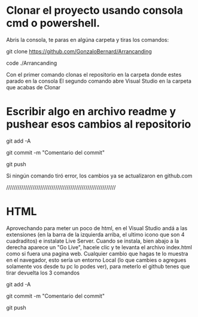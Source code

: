 # Clonar el proyecto usando consola cmd o powershell. 
Abris la consola, te paras en algúna carpeta y tiras los comandos:

git clone https://github.com/GonzaloBernard/Arrancanding

code ./Arrancanding

Con el primer comando clonas el repositorio en la carpeta donde estes parado en la consola
El segundo comando abre Visual Studio en la carpeta que acabas de Clonar

# Escribir algo en archivo readme y pushear esos cambios al repositorio 

git add -A

git commit -m "Comentario del commit"

git push

Si ningún comando tiró error, los cambios ya se actualizaron en github.com

//////////////////////////////////////////////////////////

# HTML

Aprovechando para meter un poco de html, en el Visual Studio andá a las extensiones (en la barra de la izquierda arriba, el ultimo icono que son 4 cuadraditos) e instalate Live Server.
Cuando se instala, bien abajo a la derecha aparece un "Go Live", hacele clic y te levanta el archivo index.html como si fuera una pagina web.
Cualquier cambio que hagas te lo muestra en el navegador, esto sería un entorno Local (lo que cambies o agregues solamente vos desde tu pc lo podes ver), para meterlo el github tenes que tirar devuelta los 3 comandos 

git add -A

git commit -m "Comentario del commit"

git push

